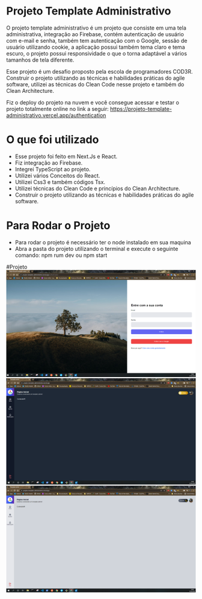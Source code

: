 # Projeto Template Administrativo
O projeto template administrativo é um projeto que consiste em uma tela administrativa, integração ao Firebase, contém autenticação de usuário com e-mail e senha, também tem autenticação com o Google, sessão de usuário utilizando cookie, a aplicação possui também tema claro e tema escuro, o projeto possui responsividade o que o torna adaptável a vários tamanhos de tela diferente.

Esse projeto é um desafio proposto pela escola de programadores COD3R. Construir o projeto utilizando as técnicas e habilidades práticas do agile software, utilizei as técnicas do Clean Code nesse projeto e também do Clean Architecture.

Fiz o deploy do projeto na nuvem e você consegue acessar e testar o projeto totalmente online no link a seguir:
https://projeto-template-administrativo.vercel.app/authentication

# O que foi utilizado
- Esse projeto foi feito em Next.Js e React.
- Fiz integração ao Firebase.
- Integrei TypeScript ao projeto.
- Utilizei vários Conceitos do React.
- Utilizei Css3 e também códigos Tsx.
- Utilizei técnicas do Clean Code e princípios do Clean Architecture.
- Construir o projeto utilizando as técnicas e habilidades práticas do agile software.

# Para Rodar o Projeto 
- Para rodar o projeto é necessário ter o node instalado em sua maquina
- Abra a pasta do projeto utilizando o terminal e execute o seguinte comando: npm rum dev ou npm start

#Projeto
![template01.PNG](https://github.com/Danilo55Amaral/Projeto-Template-Administrativo/blob/main/template01.PNG)
![template02.PNG](https://github.com/Danilo55Amaral/Projeto-Template-Administrativo/blob/main/template02.PNG)
![template03.PNG](https://github.com/Danilo55Amaral/Projeto-Template-Administrativo/blob/main/template03.PNG)


